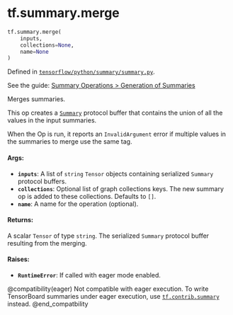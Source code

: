 <div itemscope itemtype="http://developers.google.com/ReferenceObject">
<meta itemprop="name" content="tf.summary.merge" />
</div>

# tf.summary.merge

``` python
tf.summary.merge(
    inputs,
    collections=None,
    name=None
)
```



Defined in [`tensorflow/python/summary/summary.py`](https://www.tensorflow.org/code/tensorflow/python/summary/summary.py).

See the guide: [Summary Operations > Generation of Summaries](../../../../api_guides/python/summary.md#Generation_of_Summaries)

Merges summaries.

This op creates a
[`Summary`](https://www.tensorflow.org/code/tensorflow/core/framework/summary.proto)
protocol buffer that contains the union of all the values in the input
summaries.

When the Op is run, it reports an `InvalidArgument` error if multiple values
in the summaries to merge use the same tag.

#### Args:

* <b>`inputs`</b>: A list of `string` `Tensor` objects containing serialized `Summary`
    protocol buffers.
* <b>`collections`</b>: Optional list of graph collections keys. The new summary op is
    added to these collections. Defaults to `[]`.
* <b>`name`</b>: A name for the operation (optional).


#### Returns:

A scalar `Tensor` of type `string`. The serialized `Summary` protocol
buffer resulting from the merging.


#### Raises:

* <b>`RuntimeError`</b>: If called with eager mode enabled.

@compatibility(eager)
Not compatible with eager execution. To write TensorBoard
summaries under eager execution, use <a href="../../tf/contrib/summary.md"><code>tf.contrib.summary</code></a> instead.
@end_compatbility